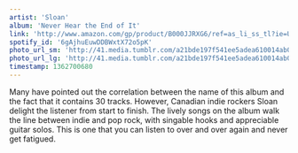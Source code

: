 ```yaml
---
artist: 'Sloan'
album: 'Never Hear the End of It'
link: 'http://www.amazon.com/gp/product/B000JJRXG6/ref=as_li_ss_tl?ie=UTF8&amp;camp=1789&amp;creative=390957&amp;creativeASIN=B000JJRXG6&amp;linkCode=as2&amp;tag=besalbintheun-20'
spotify_id: '6gAjhuEuwDDBWxtX72o5pK'
photo_url_sm: 'http://41.media.tumblr.com/a21bde197f541ee5adea610014ab0ad4/tumblr_mjbel2ic5A1rsqbe7o1_100.jpg'
photo_url_lg: 'http://41.media.tumblr.com/a21bde197f541ee5adea610014ab0ad4/tumblr_mjbel2ic5A1rsqbe7o1_400.jpg'
timestamp: 1362700680
---
```

Many have pointed out the correlation between the name of this album and the fact that it contains 30 tracks. However, Canadian indie rockers Sloan delight the listener from start to finish. The lively songs on the album walk the line between indie and pop rock, with singable hooks and appreciable guitar solos. This is one that you can listen to over and over again and never get fatigued.
